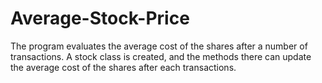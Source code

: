 # Average-Stock-Price
The program evaluates the average cost of the shares after a number of transactions. A stock class is created, and the methods there can update the average cost of the shares after each transactions.
